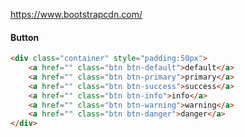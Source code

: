 https://www.bootstrapcdn.com/
<link rel="stylesheet" href="https://stackpath.bootstrapcdn.com/bootstrap/4.5.2/css/bootstrap.min.css" crossorigin="anonymous">
<link rel="stylesheet" href="https://stackpath.bootstrapcdn.com/bootstrap/5.0.0-alpha2/css/bootstrap.min.css" crossorigin="anonymous">

#### Button
```html
<div class="container" style="padding:50px">
    <a href="" class="btn btn-default">default</a>
    <a href="" class="btn btn-primary">primary</a>
    <a href="" class="btn btn-success">success</a>
    <a href="" class="btn btn-info">info</a>
    <a href="" class="btn btn-warning">warning</a>
    <a href="" class="btn btn-danger">danger</a>
</div>
```
